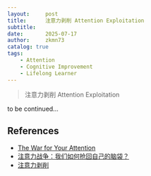 ```yaml
---
layout:     post
title:      注意力剥削 Attention Exploitation
subtitle:   
date:       2025-07-17
author:     zkmn73
catalog: true
tags:
    - Attention
    - Cognitive Improvement
    - Lifelong Learner
---
```

> 注意力剥削 Attention Exploitation


to be continued...


## References
- [The War for Your Attention](https://www.youtube.com/watch?v=MRDqQ8-HiwM)
- [注意力战争：我们如何抢回自己的脑袋？](https://zhuanlan.zhihu.com/p/483650144)
- [注意力剥削](https://mp.weixin.qq.com/s/gLnC0HO8pRhgFMPtzVOL5A)
